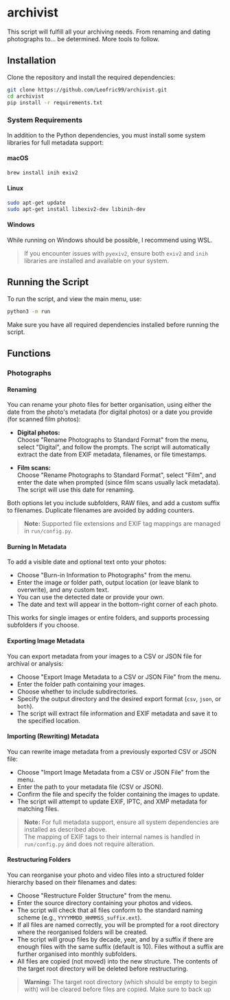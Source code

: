 # archivist

This script will fulfill all your archiving needs. From renaming and dating photographs to... be determined. More tools to follow.

## Installation

Clone the repository and install the required dependencies:

```bash
git clone https://github.com/Leofric99/archivist.git
cd archivist
pip install -r requirements.txt
```

### System Requirements

In addition to the Python dependencies, you must install some system libraries for full metadata support:

#### macOS

```sh
brew install inih exiv2
```

#### Linux

```sh
sudo apt-get update
sudo apt-get install libexiv2-dev libinih-dev
```

#### Windows

While running on Windows should be possible, I recommend using WSL.

> If you encounter issues with `pyexiv2`, ensure both `exiv2` and `inih` libraries are installed and available on your system.

## Running the Script

To run the script, and view the main menu, use:

```bash
python3 -m run
```

Make sure you have all required dependencies installed before running the script.

## Functions

### Photographs

#### Renaming

You can rename your photo files for better organisation, using either the date from the photo's metadata (for digital photos) or a date you provide (for scanned film photos):

- **Digital photos:**  
  Choose "Rename Photographs to Standard Format" from the menu, select "Digital", and follow the prompts. The script will automatically extract the date from EXIF metadata, filenames, or file timestamps.

- **Film scans:**  
  Choose "Rename Photographs to Standard Format", select "Film", and enter the date when prompted (since film scans usually lack metadata). The script will use this date for renaming.

Both options let you include subfolders, RAW files, and add a custom suffix to filenames. Duplicate filenames are avoided by adding counters.

> **Note:** Supported file extensions and EXIF tag mappings are managed in `run/config.py`.

#### Burning In Metadata

To add a visible date and optional text onto your photos:

- Choose "Burn-in Information to Photographs" from the menu.
- Enter the image or folder path, output location (or leave blank to overwrite), and any custom text.
- You can use the detected date or provide your own.
- The date and text will appear in the bottom-right corner of each photo.

This works for single images or entire folders, and supports processing subfolders if you choose.

#### Exporting Image Metadata

You can export metadata from your images to a CSV or JSON file for archival or analysis:

- Choose "Export Image Metadata to a CSV or JSON File" from the menu.
- Enter the folder path containing your images.
- Choose whether to include subdirectories.
- Specify the output directory and the desired export format (`csv`, `json`, or `both`).
- The script will extract file information and EXIF metadata and save it to the specified location.

#### Importing (Rewriting) Metadata

You can rewrite image metadata from a previously exported CSV or JSON file:

- Choose "Import Image Metadata from a CSV or JSON File" from the menu.
- Enter the path to your metadata file (CSV or JSON).
- Confirm the file and specify the folder containing the images to update.
- The script will attempt to update EXIF, IPTC, and XMP metadata for matching files.

> **Note:** For full metadata support, ensure all system dependencies are installed as described above.  
> The mapping of EXIF tags to their internal names is handled in `run/config.py` and does not require alteration.

#### Restructuring Folders

You can reorganise your photo and video files into a structured folder hierarchy based on their filenames and dates:

- Choose "Restructure Folder Structure" from the menu.
- Enter the source directory containing your photos and videos.
- The script will check that all files conform to the standard naming scheme (e.g., `YYYYMMDD_HHMMSS_suffix.ext`).
- If all files are named correctly, you will be prompted for a root directory where the reorganised folders will be created.
- The script will group files by decade, year, and by a suffix if there are enough files with the same suffix (default is 10). Files without a suffix are further organised into monthly subfolders.
- All files are copied (not moved) into the new structure. The contents of the target root directory will be deleted before restructuring.

> **Warning:** The target root directory (which should be empty to begin with) will be cleared before files are copied. Make sure to back up

